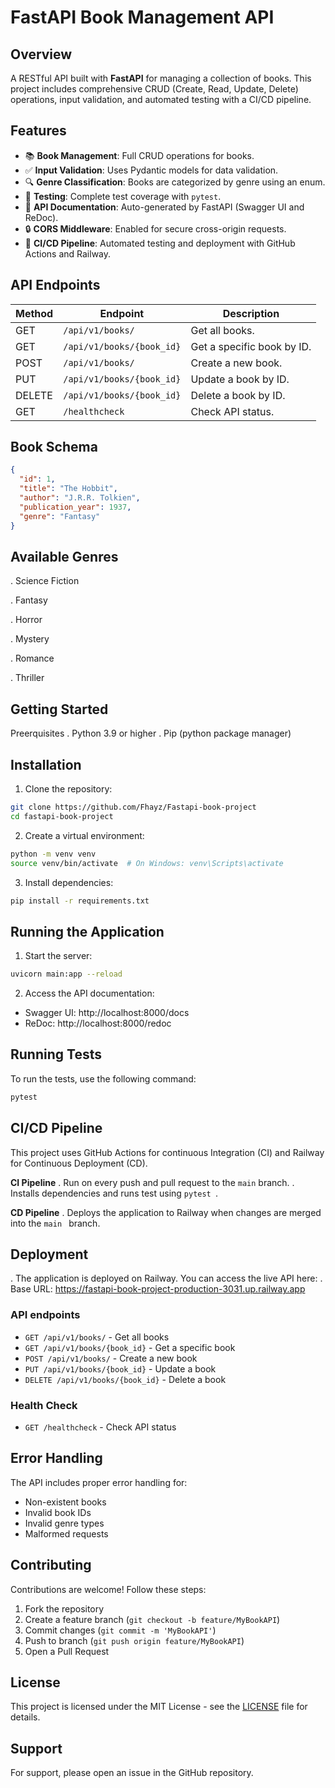 # FastAPI Book Management API

## Overview

A RESTful API built with **FastAPI** for managing a collection of books. This project includes comprehensive CRUD (Create, Read, Update, Delete) operations, input validation, and automated testing with a CI/CD pipeline.

## Features

- 📚 **Book Management**: Full CRUD operations for books.
- ✅ **Input Validation**: Uses Pydantic models for data validation.
- 🔍 **Genre Classification**: Books are categorized by genre using an enum.
- 🧪 **Testing**: Complete test coverage with `pytest`.
- 📝 **API Documentation**: Auto-generated by FastAPI (Swagger UI and ReDoc).
- 🔒 **CORS Middleware**: Enabled for secure cross-origin requests.
- 🚀 **CI/CD Pipeline**: Automated testing and deployment with GitHub Actions and Railway.

## API Endpoints

| Method | Endpoint                | Description                          |
|--------|-------------------------|--------------------------------------|
| GET    | `/api/v1/books/`        | Get all books.                       |
| GET    | `/api/v1/books/{book_id}`| Get a specific book by ID.           |
| POST   | `/api/v1/books/`        | Create a new book.                   |
| PUT    | `/api/v1/books/{book_id}`| Update a book by ID.                 |
| DELETE | `/api/v1/books/{book_id}`| Delete a book by ID.                 |
| GET    | `/healthcheck`          | Check API status.                    |




## Book Schema

```json
{
  "id": 1,
  "title": "The Hobbit",
  "author": "J.R.R. Tolkien",
  "publication_year": 1937,
  "genre": "Fantasy"
}
```

## Available Genres
. Science Fiction

. Fantasy

. Horror

. Mystery

. Romance

. Thriller


## Getting Started
Preerquisites
. Python 3.9 or higher
. Pip (python package manager)

## Installation
1. Clone the repository:

```bash
git clone https://github.com/Fhayz/Fastapi-book-project
cd fastapi-book-project
```

2. Create a virtual environment:

```bash
python -m venv venv
source venv/bin/activate  # On Windows: venv\Scripts\activate
```

3. Install dependencies:

```bash
pip install -r requirements.txt
```

## Running the Application

1. Start the server:

```bash
uvicorn main:app --reload
```

2. Access the API documentation:

- Swagger UI: http://localhost:8000/docs
- ReDoc: http://localhost:8000/redoc

## Running Tests
To run the tests, use the following command:
``` bash
pytest
```
## CI/CD Pipeline
This project uses GitHub Actions for continuous Integration (CI) and Railway for Continuous Deployment (CD).

**CI Pipeline**
. Run on every push and pull request to the ``` main ``` branch.
. Installs dependencies and runs test using ```pytest ```.

**CD Pipeline**
. Deploys the application to Railway when changes are merged into the ```main ``` branch.

## Deployment
. The application is deployed on Railway. You can access the live API here:
. Base URL: https://fastapi-book-project-production-3031.up.railway.app

### API endpoints
- `GET /api/v1/books/` - Get all books
- `GET /api/v1/books/{book_id}` - Get a specific book
- `POST /api/v1/books/` - Create a new book
- `PUT /api/v1/books/{book_id}` - Update a book
- `DELETE /api/v1/books/{book_id}` - Delete a book

### Health Check

- `GET /healthcheck` - Check API status


## Error Handling

The API includes proper error handling for:

- Non-existent books
- Invalid book IDs
- Invalid genre types
- Malformed requests

## Contributing
Contributions are welcome! Follow these steps:

1. Fork the repository
2. Create a feature branch (`git checkout -b feature/MyBookAPI`)
3. Commit changes (`git commit -m 'MyBookAPI'`)
4. Push to branch (`git push origin feature/MyBookAPI`)
5. Open a Pull Request

## License

This project is licensed under the MIT License - see the [LICENSE](LICENSE) file for details.

## Support

For support, please open an issue in the GitHub repository.

